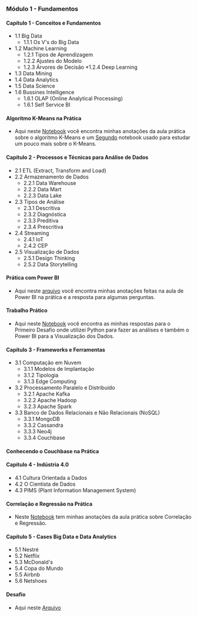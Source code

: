 ### Módulo 1 - Fundamentos

#### Capítulo 1 - Conceitos e Fundamentos
- 1.1 Big Data
    * 1.1.1 Os V's do Big Data
- 1.2 Machine Learning
    * 1.2.1 Tipos de Aprendizagem
    * 1.2.2 Ajustes do Modelo
    * 1.2.3 Árvores de Decisão
    *1.2.4 Deep Learning
- 1.3 Data Mining
- 1.4 Data Analytics
- 1.5 Data Science
- 1.6 Bussines Intelligence
    * 1.6.1 OLAP (Online Analytical Processing)
    * 1.6.1 Self Service BI

#### Algoritmo K-Means na Prática
- Aqui neste [Notebook](2-Algoritmo-K-Means-Na-Pratica.ipynb) você encontra minhas anotações da aula prática sobre o algoritmo K-Means e um [Segundo](1-K-means-Mediun.ipynb) notebook usado para estudar um pouco mais sobre o K-Means.

#### Capítulo 2 - Processos e Técnicas para Análise de Dados
- 2.1 ETL (Extract, Transform and Load)
- 2.2 Armazenamento de Dados
    * 2.2.1 Data Warehouse
    * 2.2.2 Data Mart
    * 2.2.3 Data Lake
- 2.3 Tipos de Análise
    * 2.3.1 Descritiva
    * 2.3.2 Diagnóstica
    * 2.3.3 Preditiva
    * 2.3.4 Prescritiva
- 2.4 Streaming
    * 2.4.1 IoT
    * 2.4.2 CEP
- 2.5 Visualização de Dados
    * 2.5.1 Design Thinking
    * 2.5.2 Data Storytelling

#### Prática com Power BI
- Aqui neste [arquivo](3-Power-BI-Na-Pratica.md) você encontra minhas anotações feitas na aula de Power BI na prática e a resposta para algumas perguntas.

#### Trabalho Prático
- Aqui neste [Notebook](4-Trabalho-Pratico-Modulo-1.ipynb) você encontra as minhas respostas para o Primeiro Desafio onde utilizei Python para fazer as análises e também o Power BI para a Visualização dos Dados.

#### Capítulo 3 - Frameworks e Ferramentas
- 3.1 Computação em Nuvem
    * 3.1.1 Modelos de Implantação
    * 3.1.2 Tipologia
    * 3.1.3 Edge Computing
- 3.2 Processamento Paralelo e Distribuído
    * 3.2.1 Apache Kafka
    * 3.2.2 Apache Hadoop
    * 3.2.3 Apache Spark
- 3.3 Banco de Dados Relacionais e Não Relacionais (NoSQL)
    * 3.3.1 MongoDB
    * 3.3.2 Cassandra
    * 3.3.3 Neo4j 
    * 3.3.4 Couchbase

#### Conhecendo o Couchbase na Prática

#### Capítulo 4 - Indústria 4.0
- 4.1 Cultura Orientada a Dados
- 4.2 O Cientista de Dados
- 4.3 PIMS (Plant Information Management System)

#### Correlação e Regressão na Prática
- Neste [Notebook](7-Correlacao-Regressao-Na-Pratica.ipynb) tem minhas anotações da aula prática sobre Correlação e Regressão. 

#### Capítulo 5 - Cases Big Data e Data Analytics
- 5.1 Nestré
- 5.2 Netflix
- 5.3 McDonald's
- 5.4 Copa do Mundo
- 5.5 Airbnb
- 5.6 Netshoes

#### Desafio
- Aqui neste [Arquivo]()